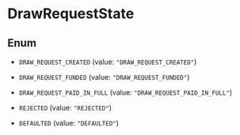 

# DrawRequestState

## Enum


* `DRAW_REQUEST_CREATED` (value: `"DRAW_REQUEST_CREATED"`)

* `DRAW_REQUEST_FUNDED` (value: `"DRAW_REQUEST_FUNDED"`)

* `DRAW_REQUEST_PAID_IN_FULL` (value: `"DRAW_REQUEST_PAID_IN_FULL"`)

* `REJECTED` (value: `"REJECTED"`)

* `DEFAULTED` (value: `"DEFAULTED"`)



